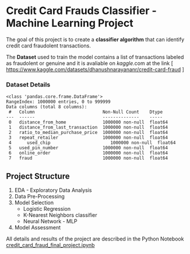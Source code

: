 # Credit Card Frauds Classifier - Machine Learning Project

The goal of this project is to create a **classifier algorithm** that can identify credit card fraudolent transactions.

The **Dataset** used to train the model contains a list of transactions labeled as fraudolent or genuine and it is avaliable on *kaggle*.com at the link [ https://www.kaggle.com/datasets/dhanushnarayananr/credit-card-fraud ] 

### Dataset Details
```
<class 'pandas.core.frame.DataFrame'>
RangeIndex: 1000000 entries, 0 to 999999
Data columns (total 8 columns):
 #   Column                          Non-Null Count    Dtype  
---  ------                          --------------    -----  
 0   distance_from_home              1000000 non-null  float64
 1   distance_from_last_transaction  1000000 non-null  float64
 2   ratio_to_median_purchase_price  1000000 non-null  float64
 3   repeat_retailer                 1000000 non-null  float64
 4  	used_chip                       1000000 non-null  float64
 5   used_pin_number                 1000000 non-null  float64
 6   online_order                    1000000 non-null  float64
 7   fraud                           1000000 non-null  float64
 ```
## Project Structure
1. EDA - Exploratory Data Analysis
2. Data Pre-Processing
3. Model Selection
   - Logistic Regression
   - K-Nearest Neighbors classifier
   - Neural Network - MLP
4. Model Assessment

All details and results of the project are described in the Python Notebook [credit_card_fraud_final_project.ipynb](./credit_card_fraud_final_project.ipynb)
